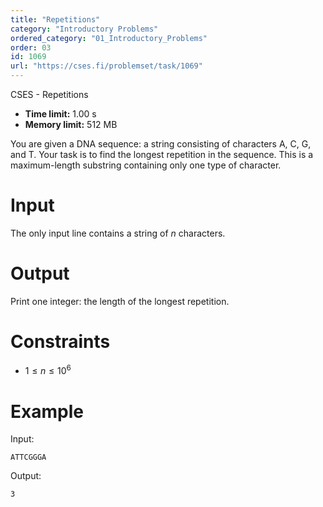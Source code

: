 ```yaml
---
title: "Repetitions"
category: "Introductory Problems"
ordered_category: "01_Introductory_Problems"
order: 03
id: 1069
url: "https://cses.fi/problemset/task/1069"
---
```


CSES - Repetitions

  * **Time limit:** 1.00 s
  * **Memory limit:** 512 MB

You are given a DNA sequence: a string consisting of characters A, C, G, and
T. Your task is to find the longest repetition in the sequence. This is a
maximum-length substring containing only one type of character.

# Input

The only input line contains a string of $n$ characters.

# Output

Print one integer: the length of the longest repetition.

# Constraints

  * $1 \le n \le 10^6$

# Example

Input:

    
    
    ATTCGGGA
    

Output:

    
    
    3
    

